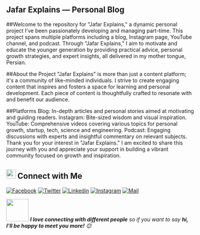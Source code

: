 <!-- welcome message -->
<h2>Jafar Explains — Personal Blog</h2>

##Welcome to the repository for "Jafar Explains," a dynamic personal project I’ve been passionately developing and managing part-time. This project spans multiple platforms including a blog, Instagram page, YouTube channel, and podcast. Through "Jafar Explains," I aim to motivate and educate the younger generation by providing practical advice, personal growth strategies, and expert insights, all delivered in my mother tongue, Persian.

##About the Project
"Jafar Explains" is more than just a content platform; it's a community of like-minded individuals. I strive to create engaging content that inspires and fosters a space for learning and personal development. Each piece of content is thoughtfully crafted to resonate with and benefit our audience.

##Platforms
Blog: In-depth articles and personal stories aimed at motivating and guiding readers.
Instagram: Bite-sized wisdom and visual inspiration.
YouTube: Comprehensive videos covering various topics for personal growth, startup, tech, science and engineering.
Podcast: Engaging discussions with experts and insightful commentary on relevant subjects.
Thank you for your interest in "Jafar Explains." I am excited to share this journey with you and appreciate your support in building a vibrant community focused on growth and inspiration.

## <img src="https://media.giphy.com/media/5WJ6SOKeNKrSzblU4R/giphy.gif" width="25"> Connect with Me

[![Facebook](https://img.shields.io/badge/Facebook-1877F2?style=for-the-badge&logo=facebook&logoColor=white)](https://www.facebook.com/jafar.madadi.se00105044P/)
[![Twitter](https://img.shields.io/badge/Twitter-1DA1F2?style=for-the-badge&logo=twitter&logoColor=white)](https://twitter.com/Jafar_11353)
[![Linkedin](https://img.shields.io/badge/LinkedIn-0077B5?style=for-the-badge&logo=linkedin&logoColor=white)](https://www.linkedin.com/in/jafar-madadi/)
[![Instagram](https://img.shields.io/badge/Instagram-E4405F?style=for-the-badge&logo=instagram&logoColor=white)](https://www.instagram.com/jafarexplains/)
[![Mail](https://img.shields.io/badge/Gmail-D14836?style=for-the-badge&logo=gmail&logoColor=white)](mailto:jafar.madadi76@gmail.com)

<!-- [![Discord](https://img.shields.io/badge/Discord-7289DA?style=for-the-badge&logo=discord&logoColor=white)](https://discord.com/) 
[![Github](https://img.shields.io/badge/GitHub-100000?style=for-the-badge&logo=github&logoColor=white)](https://github.com/JafarMadadi) -->

<img src="https://media.giphy.com/media/LnQjpWaON8nhr21vNW/giphy.gif" width="60"> <em><b>I love connecting with different people</b> so if you want to say <b>hi, I'll be happy to meet you more!</b> 😊</em>

